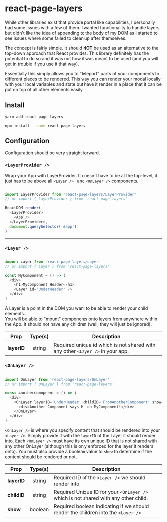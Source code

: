 # react-page-layers

While other libraries exist that provide portal like capabilities, I personally 
had some issues with a few of them.  I wanted functionality to handle layers but 
didn't like the idea of appending to the body of my DOM as I started to see 
issues where some failed to clean up after themselves.  

The concept is fairly simple.  It should **NOT** be used as an alternative to the 
top-down approach that React provides.  This library definitely has the potential 
to do so and it was not how it was meant to be used (and you will get in trouble if 
you use it that way). 

Essentially this simply allows you to "teleport" parts of your components to different 
places to be rendered.  This way you can render your modal locally with your local 
variables and state but have it render in a place that it can be put on top of all 
other elements easily.

## Install

```bash
yarn add react-page-layers
```

```bash
npm install --save react-page-layers
```

## Configuration

Configuration should be very straight forward.

### `<LayerProvider />`

Wrap your App with LayerProvider.  It doesn't have to be at the top-level, it just 
has to be above all ```<Layer /> ``` and ```<OnLayer />```  components.

```javascript

import LayerProvider from 'react-page-layers/LayerProvider'
// or import { LayerProvider } from 'react-page-layers'

ReactDOM.render(
  <LayerProvider>
    <App />
  </LayerProvider>,
  document.querySelector('#app')
)

```

***

### `<Layer />`

```javascript

import Layer from 'react-page-layers/Layer'
// or import { Layer } from 'react-page-layers'

const MyComponent = () => (
  <div>
    <h1>MyComponent Header</h1>
    <Layer id='UnderHeader' />
  </div>
)

```

A Layer is a point in the DOM you want to be able to render your child elements.  
You will be able to "mount" components onto layers from anywhere within the App. It 
should not have any children (well, they will just be ignored).  

| Prop        | Type(s)           | Description  |
| -------------   |:-------------:| ----- |
| **layerID**     | string | Required unique id which is not shared with any other `<Layer />` in your app. |

### `<OnLayer />`

```javascript

import OnLayer from 'react-page-layers/OnLayer'
// or import { OnLayer } from 'react-page-layers'

const AnotherComopnent = () => (
  <div>
    <OnLayer layerID='UnderHeader' childID='FromAnotherComponent' show={true}>
      <div>Another Component says Hi on MyComponent!</div>
    </OnLayer>
  </div>
)

```

`<OnLayer />` is where you specify content that should be rendered into your `<Layer />`.  Simply 
provide it with the ```layerID``` of the Layer it should render into.  Each `<OnLayer />` must have its 
own unique ID that is not shared with any other OnLayer (although this is only enforced for the layer it renders onto). 
You must also provide a boolean value to ```show``` to determine if the content should be rendered or not.

| Prop        | Type(s)           | Description  |
| -------------   |:-------------:| ----- |
| **layerID**     | string | Required ID of the `<Layer />` we should render into. |
| **childID**     | string | Required Unique ID for your `<OnLayer />` which is not shared with any other child. |
| **show**        | boolean | Required boolean indicating if we should render the children into the `<Layer />` |

